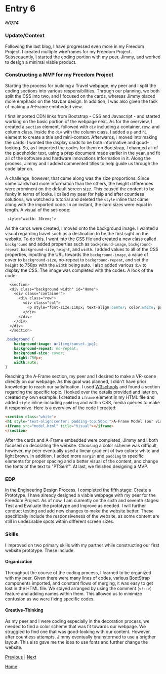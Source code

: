 # Entry 6
##### 5/1/24

### Update/Context
Following the last blog, I have progressed even more in my Freedom Project. I created multiple wireframes for my Freedom Project. Subsequently, I started the coding portion with my peer, Jimmy, and worked to design a minimal viable product.

### Constructing a MVP for my Freedom Project
Starting the process for building a Travel webpage, my peer and I split the coding sections into various responsibilities. Through our planning, we both split the CSS into two, and I focused on the cards, whereas Jimmy placed more emphasis on the Navbar design. In addition, I was also given the task of making a A-Frame embbeded view.

I first imported CDN links from Bootstrap - CSS and Javascript - and started working on the basic portion of the webpage next. As for the overview, I created a `section` element, followed with `div` including a container, row, and column class. Inside the `div` with the column class, I added a `p` and `h1` element to create a title and mini-context. Afterwards, I moved into making the cards. I wanted the display cards to be both informative and good-looking. So, as I imported the codes for them on Bootstrap, I changed all of the placeholder text, using a prep document made earlier in the year, and fit all of the software and hardware innovations information in it. Along the process, Jimmy and I added commented titles to help guide us through the code later on.

A challenge, however, that came along was the size proportions. Since some cards had more information than the others, the height differences were prominent on the default screen size. This caused the content to be funky in terms of looks. I called my peer for help and after countless solutions, we watched a tutorial and deleted the `style` inline that came along with the imported code. In an instant, the card sizes were equal in length. A visual of the set-code:

``` HTML
 style="width: 30rem;">
```
As the cards were created, I moved onto the background image. I wanted a visual regarding travel such as a destination to be the first sight on the website. To do this, I went into the CSS file and created a new class called `background` and added properties such as `background-image`, `background-repeat`, `background-size`, `height`, and `width`. I added values to all of the CSS properties, inputting the URL towards the `background-image`, a value of cover to `background-size`, no-repeat to `background-repeat`, and set the `height` to 750px with the `width` being auto. I also added various `div` to display the CSS. The image was completed with the codes. A look of the code:

```CSS & HTML
  <section>
  <div class="background width" id="Home">
    <div class="container">
      <div class="row">
        <div class="col">
          <p style="font-size:110px; text-align:center; color:white; padding-top:230px;">Travel </p>
        </div>
      </div>
    </div>
  </div>
  </section>

.background {
    background-image: url(img/sunset.jpg);
    background-repeat: no-repeat;
    background-size: cover;
    height:750px;
    width:auto;
}

```

Reaching the A-Frame section, my peer and I desired to make a VR-scene directly on our webpage. As this goal was planned, I didn't have prior knowledge to reach our satisfication. I used [W3schools](https://www.w3schools.com/tags/tag_iframe.ASP) and found a section regarding the specific topic. I looked over the details provided and later on, created my own example. I created a `iframe` element in my HTML file and added `style` inline including `padding` and within CSS, media queries to make it responsive. Here is a overview of the code I created:


``` HTML
<section class="white">
<h1 style="text-align:center; padding-top:50px;">A-Frame Model (our visual):</h1>
<iframe src="model.html" title="Visual"></iframe>
</section>
 ```
After the cards and A-Frame embedded were completed, Jimmy and I both focused on decorating the website. Choosing a color scheme was difficult, however, my peer eventually used a linear gradient of two colors: white and light brown. In addition, I added more `margin` and `padding` to specific elements for proper spacing and a better visual of the content, and change the fonts of the text to "PTSerif". At last, we finished designing a MVP.


### EDP
In the Engineering Design Process, I completed the fifth stage: Create a Prototype. I have already designed a viable webpage with my peer for the Freedom Project. As of now, I am currently on the sixth and seventh stages: Test and Evaluate the prototype and Improve as needed. I will further conduct testing and add new changes to make the website better. These specifically include the responsiveness of the website, as some content are still in undesirable spots within different screen sizes.

### Skills
I improved on two primary skills with my partner while constructing our first website prototype. These include:

#### Organization

Throughout the course of the coding process, I learned to be organized with my peer. Given there were many lines of codes, various BootStrap components imported, and constant flows of merging, it was easy to get lost in the HTML file. We stayed arranged by using the comment (`<!-->`) feature and adding names within them. This allowed us to minimize confusion as we were fixing specific codes.

#### Creative-Thinking
As my peer and I were coding especially in the decoration process, we needed to find a color scheme that was fit towards our webpage. We struggled to find one that was good-looking with our content. However, after countless attempts, Jimmy eventually brainstormed to use a brigther layout. This also gave me the idea to use fonts and further change the website.


[Previous](entry05.md) | [Next](entry07.md)

[Home](../README.md)

